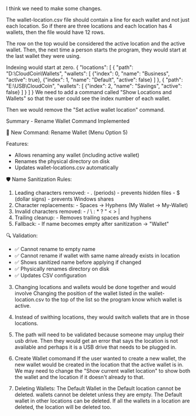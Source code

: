I think we need to make some changes. 

The wallet-location.csv file should contain a line for each wallet and not just each location. So if there are three locations and each location has 4 wallets, then the file would have 12 rows. 

The row on the top would be considered the active location and the active wallet. Then, the next time a person starts the program, they would start at the last wallet they were using. 

Indexing would start at zero. 
 {
    "locations": [
      {
        "path": "D:\\CloudCoin\\Wallets",
        "wallets": [
          {"index": 0, "name": "Business", "active": true},
          {"index": 1, "name": "Default", "active": false}
        ]
      },
      {
        "path": "E:\\USB\\CloudCoin",
        "wallets": [
          {"index": 2, "name": "Savings", "active": false}
        ]
      }
    ]
  }
We need to add a command called "Show Locations and Wallets" so that the user could see the index number of each wallet. 

Then we would remove the "Set active wallet location" command. 


  Summary - Rename Wallet Command Implemented

  🎯 New Command: Rename Wallet (Menu Option 5)

  Features:
  - Allows renaming any wallet (including active wallet)
  - Renames the physical directory on disk
  - Updates wallet-locations.csv automatically

  🛡️ Name Sanitization Rules:

  1. Leading characters removed:
    - . (periods) - prevents hidden files
    - $ (dollar signs) - prevents Windows shares
  2. Character replacements:
    - Spaces → Hyphens (My Wallet → My-Wallet)
  3. Invalid characters removed:
    - / \ : * ? " < > |
  4. Trailing cleanup:
    - Removes trailing spaces and hyphens
  5. Fallback:
    - If name becomes empty after sanitization → "Wallet"

  🔍 Validation:

  - ✅ Cannot rename to empty name
  - ✅ Cannot rename if wallet with same name already exists in location
  - ✅ Shows sanitized name before applying if changed
  - ✅ Physically renames directory on disk
  - ✅ Updates CSV configuration



3. Changing locations and wallets would be done together and would involve Changing the position of the wallet listed in the wallet-location.csv to the top of the list so the program know which wallet is active. 

4. Instead of swithing locations, they would switch wallets that are in those locations. 

5. The path will need to be validated because someone may unplug their usb drive. Then they would get an error that says the location is not available and perhaps it is a USB drive that needs to be plugged in.

6. Create Wallet comomand
If the user wanted to create a new wallet, the new wallet would be created in the location that the active wallet is in. We may need to change the "Show current wallet location" to show both the wallet and the location if it doesn't already to that. 

7. Deleting Wallets:
The Default Wallet in the Default location cannot be deleted.
wallets cannot be deletet unless they are empty. 
The Default wallet in other locations can be deleted. If all the wallets in a location are deleted, the location will be deleted too. 
